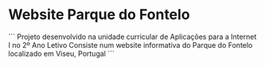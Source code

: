 # Website Parque do Fontelo
´´´
Projeto desenvolvido na unidade curricular de Aplicações para a Internet I no 2º Ano Letivo
Consiste num website informativa do Parque do Fontelo localizado em Viseu, Portugal
´´´
